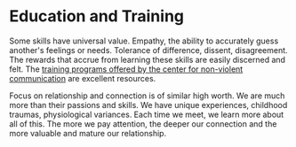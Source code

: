 # Education and Training
Some skills have universal value. Empathy, the ability to accurately guess another's feelings or needs. Tolerance of difference, dissent, disagreement. The rewards that accrue from learning these skills are easily discerned and felt. The [training programs offered by the center for non-violent communication](https://www.cnvc.org/trainings) are excellent resources.

Focus on relationship and connection is of similar high worth. We are much more than their passions and skills. We have unique experiences, childhood traumas, physiological variances. Each time we meet, we learn more about all of this. The more we pay attention, the deeper our connection and the more valuable and mature our relationship.
